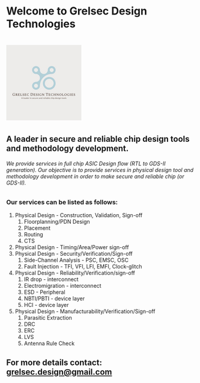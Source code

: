 # Welcome to Grelsec Design Technologies
# ![alt text align="right" width="100%"](https://github.com/grelsec-design/grelsec-design.github.io/blob/main/logo.jpg?raw=true)
## A leader in secure and reliable chip design tools and methodology development.


###### We provide services in full chip ASIC Design flow (RTL to GDS-II generation). Our objective is to provide services in physical design tool and methodology development in order to make secure and reliable chip (or GDS-II).
### Our services can be listed as follows:
1. Physical Design -  Construction, Validation, Sign-off
    1. Floorplanning/PDN Design
    2. Placement
    3. Routing
    4. CTS
2. Physical Design - Timing/Area/Power sign-off
3. Physical Design - Security/Verification/Sign-off
    1. Side-Channel Analysis - PSC, EMSC, OSC
    2. Fault Injection - TFI, VFI, LFI, EMFI, Clock-glitch
4. Physical Design - Reliability/Verification/sign-off
    1. IR drop - interconnect
    2. Electromigration - interconnect
    3. ESD - Peripheral
    4. NBTI/PBTI - device layer
    5. HCI - device layer
5. Physical Design - Manufacturability/Verification/Sign-off
    1. Parasitic Extraction
    2. DRC
    3. ERC
    4. LVS
    5. Antenna Rule Check


## For more details contact: grelsec.design@gmail.com










